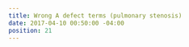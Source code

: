 ```yaml
---
title: Wrong A defect terms (pulmonary stenosis)
date: 2017-04-10 00:50:00 -04:00
position: 21
---
```


